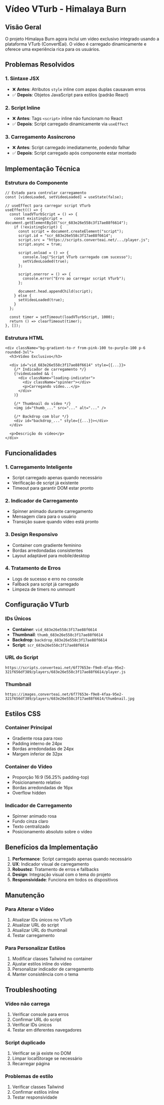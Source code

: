# Vídeo VTurb - Himalaya Burn

## Visão Geral

O projeto Himalaya Burn agora inclui um vídeo exclusivo integrado usando a plataforma VTurb (ConvertEai). O vídeo é carregado dinamicamente e oferece uma experiência rica para os usuários.

## Problemas Resolvidos

### 1. **Sintaxe JSX**
- ❌ **Antes**: Atributos `style` inline com aspas duplas causavam erros
- ✅ **Depois**: Objetos JavaScript para estilos (padrão React)

### 2. **Script Inline**
- ❌ **Antes**: Tags `<script>` inline não funcionam no React
- ✅ **Depois**: Script carregado dinamicamente via `useEffect`

### 3. **Carregamento Assíncrono**
- ❌ **Antes**: Script carregado imediatamente, podendo falhar
- ✅ **Depois**: Script carregado após componente estar montado

## Implementação Técnica

### Estrutura do Componente

```tsx
// Estado para controlar carregamento
const [videoLoaded, setVideoLoaded] = useState(false);

// useEffect para carregar script VTurb
useEffect(() => {
  const loadVTurbScript = () => {
    const existingScript = document.getElementById("scr_683e26e558c3f17ae88f6614");
    if (!existingScript) {
      const script = document.createElement("script");
      script.id = "scr_683e26e558c3f17ae88f6614";
      script.src = "https://scripts.converteai.net/.../player.js";
      script.async = true;
      
      script.onload = () => {
        console.log("Script VTurb carregado com sucesso");
        setVideoLoaded(true);
      };
      
      script.onerror = () => {
        console.error("Erro ao carregar script VTurb");
      };
      
      document.head.appendChild(script);
    } else {
      setVideoLoaded(true);
    }
  };

  const timer = setTimeout(loadVTurbScript, 1000);
  return () => clearTimeout(timer);
}, []);
```

### Estrutura HTML

```tsx
<div className="bg-gradient-to-r from-pink-100 to-purple-100 p-6 rounded-3xl">
  <h3>Vídeo Exclusivo</h3>
  
  <div id="vid_683e26e558c3f17ae88f6614" style={{...}}>
    {/* Indicador de carregamento */}
    {!videoLoaded && (
      <div className="loading-indicator">
        <div className="spinner"></div>
        <p>Carregando vídeo...</p>
      </div>
    )}
    
    {/* Thumbnail do vídeo */}
    <img id="thumb_..." src="..." alt="..." />
    
    {/* Backdrop com blur */}
    <div id="backdrop_..." style={{...}}></div>
  </div>
  
  <p>Descrição do vídeo</p>
</div>
```

## Funcionalidades

### 1. **Carregamento Inteligente**
- Script carregado apenas quando necessário
- Verificação de script já existente
- Timeout para garantir DOM estar pronto

### 2. **Indicador de Carregamento**
- Spinner animado durante carregamento
- Mensagem clara para o usuário
- Transição suave quando vídeo está pronto

### 3. **Design Responsivo**
- Container com gradiente feminino
- Bordas arredondadas consistentes
- Layout adaptável para mobile/desktop

### 4. **Tratamento de Erros**
- Logs de sucesso e erro no console
- Fallback para script já carregado
- Limpeza de timers no unmount

## Configuração VTurb

### IDs Únicos
- **Container**: `vid_683e26e558c3f17ae88f6614`
- **Thumbnail**: `thumb_683e26e558c3f17ae88f6614`
- **Backdrop**: `backdrop_683e26e558c3f17ae88f6614`
- **Script**: `scr_683e26e558c3f17ae88f6614`

### URL do Script
```
https://scripts.converteai.net/6f77653e-f9e8-4faa-95e2-321f656df389/players/683e26e558c3f17ae88f6614/player.js
```

### Thumbnail
```
https://images.converteai.net/6f77653e-f9e8-4faa-95e2-321f656df389/players/683e26e558c3f17ae88f6614/thumbnail.jpg
```

## Estilos CSS

### Container Principal
- Gradiente rosa para roxo
- Padding interno de 24px
- Bordas arredondadas de 24px
- Margem inferior de 32px

### Container do Vídeo
- Proporção 16:9 (56.25% padding-top)
- Posicionamento relativo
- Bordas arredondadas de 16px
- Overflow hidden

### Indicador de Carregamento
- Spinner animado rosa
- Fundo cinza claro
- Texto centralizado
- Posicionamento absoluto sobre o vídeo

## Benefícios da Implementação

1. **Performance**: Script carregado apenas quando necessário
2. **UX**: Indicador visual de carregamento
3. **Robustez**: Tratamento de erros e fallbacks
4. **Design**: Integração visual com o tema do projeto
5. **Responsividade**: Funciona em todos os dispositivos

## Manutenção

### Para Alterar o Vídeo
1. Atualizar IDs únicos no VTurb
2. Atualizar URL do script
3. Atualizar URL do thumbnail
4. Testar carregamento

### Para Personalizar Estilos
1. Modificar classes Tailwind no container
2. Ajustar estilos inline do vídeo
3. Personalizar indicador de carregamento
4. Manter consistência com o tema

## Troubleshooting

### Vídeo não carrega
1. Verificar console para erros
2. Confirmar URL do script
3. Verificar IDs únicos
4. Testar em diferentes navegadores

### Script duplicado
1. Verificar se já existe no DOM
2. Limpar localStorage se necessário
3. Recarregar página

### Problemas de estilo
1. Verificar classes Tailwind
2. Confirmar estilos inline
3. Testar responsividade
